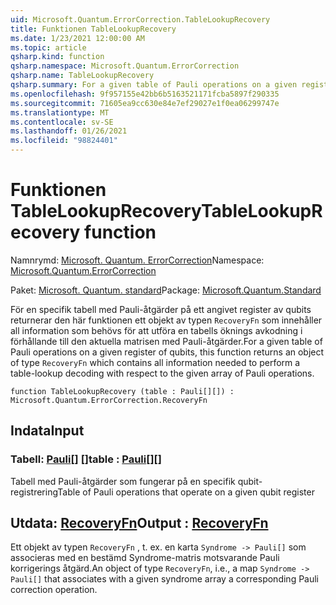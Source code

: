 ```yaml
---
uid: Microsoft.Quantum.ErrorCorrection.TableLookupRecovery
title: Funktionen TableLookupRecovery
ms.date: 1/23/2021 12:00:00 AM
ms.topic: article
qsharp.kind: function
qsharp.namespace: Microsoft.Quantum.ErrorCorrection
qsharp.name: TableLookupRecovery
qsharp.summary: For a given table of Pauli operations on a given register of qubits, this function returns an object of type `RecoveryFn` which contains all information needed to perform a table-lookup decoding with respect to the given array of Pauli operations.
ms.openlocfilehash: 9f957155e42bb6b5163521171fcba5897f290335
ms.sourcegitcommit: 71605ea9cc630e84e7ef29027e1f0ea06299747e
ms.translationtype: MT
ms.contentlocale: sv-SE
ms.lasthandoff: 01/26/2021
ms.locfileid: "98824401"
---
```

# <a name="tablelookuprecovery-function"></a><span data-ttu-id="554bf-102">Funktionen TableLookupRecovery</span><span class="sxs-lookup"><span data-stu-id="554bf-102">TableLookupRecovery function</span></span>

<span data-ttu-id="554bf-103">Namnrymd: [Microsoft. Quantum. ErrorCorrection](xref:Microsoft.Quantum.ErrorCorrection)</span><span class="sxs-lookup"><span data-stu-id="554bf-103">Namespace: [Microsoft.Quantum.ErrorCorrection](xref:Microsoft.Quantum.ErrorCorrection)</span></span>

<span data-ttu-id="554bf-104">Paket: [Microsoft. Quantum. standard](https://nuget.org/packages/Microsoft.Quantum.Standard)</span><span class="sxs-lookup"><span data-stu-id="554bf-104">Package: [Microsoft.Quantum.Standard](https://nuget.org/packages/Microsoft.Quantum.Standard)</span></span>


<span data-ttu-id="554bf-105">För en specifik tabell med Pauli-åtgärder på ett angivet register av qubits returnerar den här funktionen ett objekt av typen `RecoveryFn` som innehåller all information som behövs för att utföra en tabells öknings avkodning i förhållande till den aktuella matrisen med Pauli-åtgärder.</span><span class="sxs-lookup"><span data-stu-id="554bf-105">For a given table of Pauli operations on a given register of qubits, this function returns an object of type `RecoveryFn` which contains all information needed to perform a table-lookup decoding with respect to the given array of Pauli operations.</span></span>

```qsharp
function TableLookupRecovery (table : Pauli[][]) : Microsoft.Quantum.ErrorCorrection.RecoveryFn
```


## <a name="input"></a><span data-ttu-id="554bf-106">Indata</span><span class="sxs-lookup"><span data-stu-id="554bf-106">Input</span></span>

### <a name="table--pauli"></a><span data-ttu-id="554bf-107">Tabell: [Pauli](xref:microsoft.quantum.lang-ref.pauli)[] []</span><span class="sxs-lookup"><span data-stu-id="554bf-107">table : [Pauli](xref:microsoft.quantum.lang-ref.pauli)[][]</span></span>

<span data-ttu-id="554bf-108">Tabell med Pauli-åtgärder som fungerar på en specifik qubit-registrering</span><span class="sxs-lookup"><span data-stu-id="554bf-108">Table of Pauli operations that operate on a given qubit register</span></span>



## <a name="output--recoveryfn"></a><span data-ttu-id="554bf-109">Utdata: [RecoveryFn](xref:Microsoft.Quantum.ErrorCorrection.RecoveryFn)</span><span class="sxs-lookup"><span data-stu-id="554bf-109">Output : [RecoveryFn](xref:Microsoft.Quantum.ErrorCorrection.RecoveryFn)</span></span>

<span data-ttu-id="554bf-110">Ett objekt av typen `RecoveryFn` , t. ex. en karta `Syndrome -> Pauli[]` som associeras med en bestämd Syndrome-matris motsvarande Pauli korrigerings åtgärd.</span><span class="sxs-lookup"><span data-stu-id="554bf-110">An object of type `RecoveryFn`, i.e., a map `Syndrome -> Pauli[]` that associates with a given syndrome array a corresponding Pauli correction operation.</span></span>